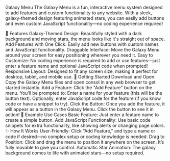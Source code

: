 Galaxy Menu
The Galaxy Menu is a fun, interactive menu system designed to add features and custom functionality to any website. With a sleek, galaxy-themed design featuring animated stars, you can easily add buttons and even custom JavaScript functionality—no coding experience required!

🚀 Features
Galaxy-Themed Design: Beautifully styled with a dark background and moving stars, the menu looks like it's straight out of space.
Add Features with One Click: Easily add new buttons with custom names and JavaScript functionality.
Draggable Interface: Move the Galaxy Menu around your screen for easy positioning wherever you need it.
Easy to Customize: No coding experience is required to add or use features—just enter a feature name and optional JavaScript code when prompted!
Responsive Layout: Designed to fit any screen size, making it perfect for desktop, tablet, and mobile use.
🎉 Getting Started
Download and Open: Copy the Galaxy Menu files and open consol in any web browser to get started instantly.
Add a Feature: Click the "Add Feature" button on the menu. You’ll be prompted to:
Enter a name for your feature (this will be the button text).
Optionally, enter JavaScript code for the feature (if you know code or have a snippet to try).
Click the Button: Once you add the feature, it will appear as a button in the Galaxy Menu. Click the button to see it in action!
🌌 Example Use Cases
Basic Feature: Just enter a feature name to create a simple button.
Add JavaScript Functionality: Use basic code snippets for extra functionality, like showing alerts or changing page colors.
✨ How It Works
User-Friendly: Click “Add Feature,” and type a name or code if desired—no complex setup or coding knowledge is needed.
Drag to Position: Click and drag the menu to position it anywhere on the screen. It’s fully movable to give you control.
Automatic Star Animation: The galaxy background comes to life with animated stars—no setup required.
